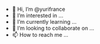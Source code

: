 - 👋 Hi, I’m @yurifrance
- 👀 I’m interested in ...
- 🌱 I’m currently learning ...
- 💞️ I’m looking to collaborate on ...
- 📫 How to reach me ...

<!---
yurifrance/yurifrance is a ✨ special ✨ repository because its `README.md` (this file) appears on your GitHub profile.
You can click the Preview link to take a look at your changes.
--->
